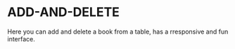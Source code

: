 # ADD-AND-DELETE

Here you can add and delete a book from a table, has a rresponsive and fun interface.
